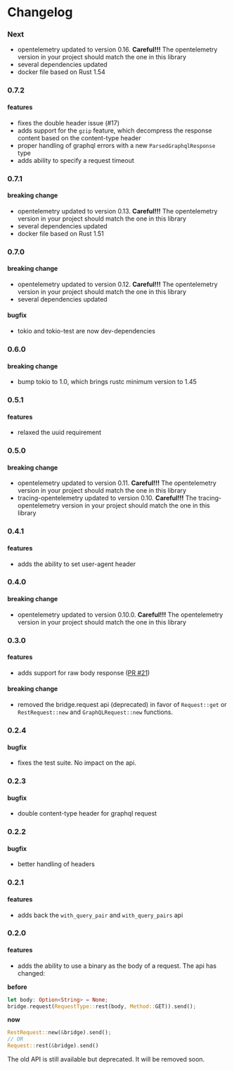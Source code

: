 # Changelog

### Next
- opentelemetry updated to version 0.16. **Careful!!!** The opentelemetry version in your project should match the one in this library
- several dependencies updated
- docker file based on Rust 1.54

### 0.7.2
#### features
- fixes the double header issue (#17)
- adds support for the ```gzip``` feature, which decompress the response content based on the content-type header
- proper handling of graphql errors with a new `ParsedGraphqlResponse` type
- adds ability to specify a request timeout

### 0.7.1
#### breaking change

- opentelemetry updated to version 0.13. **Careful!!!** The opentelemetry version in your project should match the one in this library
- several dependencies updated
- docker file based on Rust 1.51

### 0.7.0

#### breaking change
- opentelemetry updated to version 0.12. **Careful!!!** The opentelemetry version in your project should match the one in this library
- several dependencies updated    

#### bugfix
- tokio and tokio-test are now dev-dependencies

### 0.6.0
#### breaking change
- bump tokio to 1.0, which brings rustc minimum version to 1.45

### 0.5.1
#### features
- relaxed the uuid requirement

### 0.5.0
#### breaking change
- opentelemetry updated to version 0.11. **Careful!!!** The opentelemetry version in your project should match the one in this library
- tracing-opentelemetry updated to version 0.10. **Careful!!!** The tracing-opentelemetry version in your project should match the one in this library

### 0.4.1
#### features
- adds the ability to set user-agent header

### 0.4.0
#### breaking change
- opentelemetry updated to version 0.10.0. **Careful!!!** The opentelemetry version in your project should match the one in this library

### 0.3.0
#### features
- adds support for raw body response ([PR #21](https://github.com/primait/bridge.rs/pull/21))

#### breaking change
- removed the bridge.request api (deprecated) in favor of `Request::get` or `RestRequest::new` and `GraphQLRequest::new` functions.

### 0.2.4
#### bugfix
- fixes the test suite. No impact on the api.

### 0.2.3
#### bugfix
- double content-type header for graphql request

### 0.2.2
#### bugfix
- better handling of headers

### 0.2.1
#### features
- adds back the `with_query_pair` and `with_query_pairs` api

### 0.2.0
#### features
- adds the ability to use a binary as the body of a request. The api has changed:

**before**
```rust
let body: Option<String> = None;
bridge.request(RequestType::rest(body, Method::GET)).send();
```

**now**

```rust
RestRequest::new(&bridge).send();
// OR
Request::rest(&bridge).send()
```

The old API is still available but deprecated. It will be removed soon.
